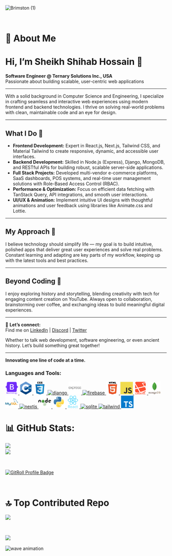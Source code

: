 ![Brimston (1)](https://github.com/user-attachments/assets/3c317217-a37d-499e-8c47-ea8e11333e08)

<br/>


# 💫 About Me

# Hi, I’m Sheikh Shihab Hossain 👋

**Software Engineer @ Ternary Solutions Inc., USA**  
Passionate about building scalable, user-centric web applications

---

With a solid background in Computer Science and Engineering, I specialize in crafting seamless and interactive web experiences using modern frontend and backend technologies. I thrive on solving real-world problems with clean, maintainable code and an eye for design.

---

## What I Do 🚀

- **Frontend Development:** Expert in React.js, Next.js, Tailwind CSS, and Material Tailwind to create responsive, dynamic, and accessible user interfaces.  
- **Backend Development:** Skilled in Node.js (Express), Django, MongoDB, and RESTful APIs for building robust, scalable server-side applications.  
- **Full Stack Projects:** Developed multi-vendor e-commerce platforms, SaaS dashboards, POS systems, and real-time user management solutions with Role-Based Access Control (RBAC).  
- **Performance & Optimization:** Focus on efficient data fetching with TanStack Query, API integrations, and smooth user interactions.  
- **UI/UX & Animation:** Implement intuitive UI designs with thoughtful animations and user feedback using libraries like Animate.css and Lottie.

---

## My Approach 🌱

I believe technology should simplify life — my goal is to build intuitive, polished apps that deliver great user experiences and solve real problems. Constant learning and adapting are key parts of my workflow, keeping up with the latest tools and best practices.

---

## Beyond Coding 🎨

I enjoy exploring history and storytelling, blending creativity with tech for engaging content creation on YouTube. Always open to collaboration, brainstorming over coffee, and exchanging ideas to build meaningful digital experiences.

---

💬 **Let’s connect:**  
Find me on [LinkedIn](https://linkedin.com/in/your-linkedin) | [Discord](https://discordapp.com/users/your-discord-id) | [Twitter](https://twitter.com/your-twitter)  

Whether to talk web development, software engineering, or even ancient history. Let’s build something great together!

---

**Innovating one line of code at a time.**



<h3 align="left">Languages and Tools:</h3>
<p align="left"> <a href="https://getbootstrap.com" target="_blank" rel="noreferrer"> <img src="https://raw.githubusercontent.com/devicons/devicon/master/icons/bootstrap/bootstrap-plain-wordmark.svg" alt="bootstrap" width="40" height="40"/> </a> <a href="https://www.w3schools.com/cpp/" target="_blank" rel="noreferrer"> <img src="https://raw.githubusercontent.com/devicons/devicon/master/icons/cplusplus/cplusplus-original.svg" alt="cplusplus" width="40" height="40"/> </a> <a href="https://www.w3schools.com/css/" target="_blank" rel="noreferrer"> <img src="https://raw.githubusercontent.com/devicons/devicon/master/icons/css3/css3-original-wordmark.svg" alt="css3" width="40" height="40"/> </a> <a href="https://www.djangoproject.com/" target="_blank" rel="noreferrer"> <img src="https://cdn.worldvectorlogo.com/logos/django.svg" alt="django" width="40" height="40"/> </a> <a href="https://expressjs.com" target="_blank" rel="noreferrer"> <img src="https://raw.githubusercontent.com/devicons/devicon/master/icons/express/express-original-wordmark.svg" alt="express" width="40" height="40"/> </a> <a href="https://firebase.google.com/" target="_blank" rel="noreferrer"> <img src="https://www.vectorlogo.zone/logos/firebase/firebase-icon.svg" alt="firebase" width="40" height="40"/> </a> <a href="https://www.w3.org/html/" target="_blank" rel="noreferrer"> <img src="https://raw.githubusercontent.com/devicons/devicon/master/icons/html5/html5-original-wordmark.svg" alt="html5" width="40" height="40"/> </a> <a href="https://developer.mozilla.org/en-US/docs/Web/JavaScript" target="_blank" rel="noreferrer"> <img src="https://raw.githubusercontent.com/devicons/devicon/master/icons/javascript/javascript-original.svg" alt="javascript" width="40" height="40"/> </a> <a href="https://laravel.com/" target="_blank" rel="noreferrer"> <img src="https://raw.githubusercontent.com/devicons/devicon/master/icons/laravel/laravel-plain-wordmark.svg" alt="laravel" width="40" height="40"/> </a> <a href="https://www.mongodb.com/" target="_blank" rel="noreferrer"> <img src="https://raw.githubusercontent.com/devicons/devicon/master/icons/mongodb/mongodb-original-wordmark.svg" alt="mongodb" width="40" height="40"/> </a> <a href="https://www.mysql.com/" target="_blank" rel="noreferrer"> <img src="https://raw.githubusercontent.com/devicons/devicon/master/icons/mysql/mysql-original-wordmark.svg" alt="mysql" width="40" height="40"/> </a> <a href="https://nextjs.org/" target="_blank" rel="noreferrer"> <img src="https://cdn.worldvectorlogo.com/logos/nextjs-2.svg" alt="nextjs" width="40" height="40"/> </a> <a href="https://nodejs.org" target="_blank" rel="noreferrer"> <img src="https://raw.githubusercontent.com/devicons/devicon/master/icons/nodejs/nodejs-original-wordmark.svg" alt="nodejs" width="40" height="40"/> </a> <a href="https://www.python.org" target="_blank" rel="noreferrer"> <img src="https://raw.githubusercontent.com/devicons/devicon/master/icons/python/python-original.svg" alt="python" width="40" height="40"/> </a> <a href="https://reactjs.org/" target="_blank" rel="noreferrer"> <img src="https://raw.githubusercontent.com/devicons/devicon/master/icons/react/react-original-wordmark.svg" alt="react" width="40" height="40"/> </a> <a href="https://www.sqlite.org/" target="_blank" rel="noreferrer"> <img src="https://www.vectorlogo.zone/logos/sqlite/sqlite-icon.svg" alt="sqlite" width="40" height="40"/> </a> <a href="https://tailwindcss.com/" target="_blank" rel="noreferrer"> <img src="https://www.vectorlogo.zone/logos/tailwindcss/tailwindcss-icon.svg" alt="tailwind" width="40" height="40"/> </a> <a href="https://www.typescriptlang.org/" target="_blank" rel="noreferrer"> <img src="https://raw.githubusercontent.com/devicons/devicon/master/icons/typescript/typescript-original.svg" alt="typescript" width="40" height="40"/> </a> </p>


# 📊 GitHub Stats:
![](https://github-readme-streak-stats.herokuapp.com/?user=iamshihab2020&theme=dark&hide_border=false)
<br/>
![](https://github-readme-stats.vercel.app/api/top-langs/?username=iamshihab2020&theme=dark&hide_border=false&include_all_commits=true&count_private=true&layout=compact)


<br/>

<a href="https://gitroll.io/profile/utRX49Aq4JUcZF7ZE9TTjsp95f0S2" target="_blank"><img src="https://gitroll.io/api/badges/profiles/v1/utRX49Aq4JUcZF7ZE9TTjsp95f0S2?theme=tokyoNight" alt="GitRoll Profile Badge"/></a>

<br/>

# 🔝 Top Contributed Repo
![](https://github-contributor-stats.vercel.app/api?username=iamshihab2020&limit=5&theme=onedark&combine_all_yearly_contributions=true)

<br/>

[![](https://visitcount.itsvg.in/api?id=iamshihab2020&icon=5&color=2)](https://visitcount.itsvg.in)




<img alt="wave animation" src="images/wave_animation_dark.svg#gh-dark-mode-only">
